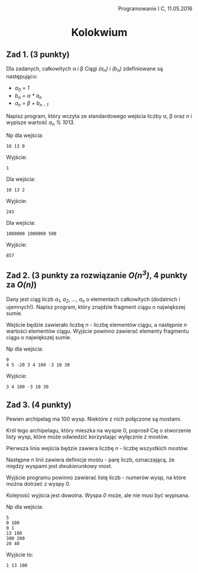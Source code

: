 <p style="text-align: right; width: 100%">Programowanie I C, 11.05.2016</p>

<h1 style="text-align: center">Kolokwium</h1>

## Zad 1. (3 punkty)

Dla zadanych, całkowitych &alpha; i &beta; Ciągi _(a<sub>n</sub>)_ i _(b<sub>n</sub>)_ zdefiniowane są następująco:
- _a<sub>0</sub> = 1_
- _b<sub>n</sub> = &alpha; * a<sub>n</sub>_
- _a<sub>n</sub> = &beta; + b<sub>n - 1</sub>_

Napisz program, który wczyta ze standardowego wejścia liczby &alpha;, &beta; oraz _n_ i wypisze wartość _a<sub>n</sub> % 1013_.


Np dla wejścia:
```
10 13 0
```
Wyjście:
```
1
```

Dla wejścia:
```
10 13 2
```
Wyjście:
```
243
```

Dla wejścia:
```
1000000 1000000 500
```
Wyjście:
```
857
```

## Zad 2. (3 punkty za rozwiązanie _O(n<sup>3</sup>)_, 4 punkty za _O(n)_)
Dany jest ciąg liczb _a<sub>1</sub>_, _a<sub>2</sub>_, ..., _a<sub>n</sub>_ o elementach całkowitych (dodatnich i ujemnych!).
Napisz program, który znajdzie fragment ciągu o największej sumie.

Wejście będzie zawierało liczbę _n_ - liczbę elementów ciągu, a następnie _n_ wartości elementów ciągu.
Wyjście powinno zawierać elementy fragmentu ciągu o największej sumie.

Np dla wejścia:
```
9
4 5 -20 3 4 100 -3 10 30
```
Wyjście:
```
3 4 100 -3 10 30
```

## Zad 3. (4 punkty)
Pewien archipelag ma 100 wysp. Niektóre z nich połączone są mostami.

Król tego archipelagu, który mieszka na wyspie 0, poprosił Cię o stworzenie listy wysp, które może odwiedzić korzystając wyłącznie z mostów.

Pierwsza linia wejścia będzie zawiera liczbę _n_ - liczbę wszystkich mostów.

Następne _n_ linii zawiera definicje mostu - parę liczb, oznaczającą, że między wyspami jest *dwukierunkowy* most.

Wyjście programu powinno zawierać listę liczb - numerów wysp, na które można dotrzeć z wyspy 0.

Kolejność wyjścia jest dowolna. Wyspa _0_ może, ale nie musi być wypisana.

Np dla wejścia:
```
5
0 100
0 1
13 100
300 200
20 40
```
Wyjście to:
```
1 13 100
```
